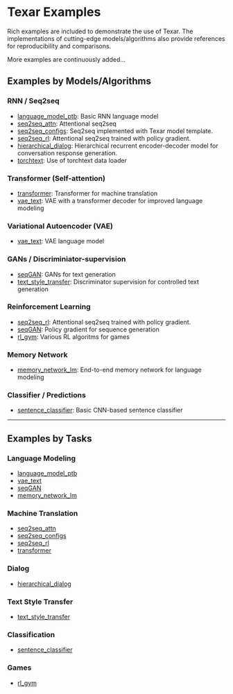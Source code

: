 # Texar Examples #

Rich examples are included to demonstrate the use of Texar. The implementations of cutting-edge models/algorithms also provide references for reproducibility and comparisons. 

More examples are continuously added...

## Examples by Models/Algorithms ##

### RNN / Seq2seq ###

* [language_model_ptb](./language_model_ptb): Basic RNN language model
* [seq2seq_attn](./seq2seq_attn): Attentional seq2seq
* [seq2seq_configs](./seq2seq_configs): Seq2seq implemented with Texar model template.
* [seq2seq_rl](./seq2seq_rl): Attentional seq2seq trained with policy gradient.
* [hierarchical_dialog](./hierarchical_dialog): Hierarchical recurrent encoder-decoder model for conversation response generation.
* [torchtext](./torchtext): Use of torchtext data loader

### Transformer (Self-attention) ###

* [transformer](./transformer): Transformer for machine translation
* [vae_text](./vae_text): VAE with a transformer decoder for improved language modeling 

### Variational Autoencoder (VAE) ###

* [vae_text](./vae_text): VAE language model

### GANs / Discriminiator-supervision ###

* [seqGAN](./seqgan): GANs for text generation
* [text_style_transfer](./text_style_transfer): Discriminator supervision for controlled text generation

### Reinforcement Learning ###

* [seq2seq_rl](./seq2seq_rl): Attentional seq2seq trained with policy gradient.
* [seqGAN](./seqgan): Policy gradient for sequence generation
* [rl_gym](./rl_gym): Various RL algoritms for games

### Memory Network ###

* [memory_network_lm](./memory_network_lm): End-to-end memory network for language modeling

### Classifier / Predictions ##  

* [sentence_classifier](./sentence_classifier): Basic CNN-based sentence classifier

---

## Examples by Tasks

### Language Modeling ###

* [language_model_ptb](./language_model_ptb)
* [vae_text](./vae_text)
* [seqGAN](./seqgan)
* [memory_network_lm](./memory_network_lm)

### Machine Translation ###

* [seq2seq_attn](./seq2seq_attn)
* [seq2seq_configs](./seq2seq_configs)
* [seq2seq_rl](./seq2seq_rl)
* [transformer](./transformer)

### Dialog ###

* [hierarchical_dialog](./hierarchical_dialog)

### Text Style Transfer ###

* [text_style_transfer](./text_style_transfer)

### Classification ###

* [sentence_classifier](./sentence_classifier)

### Games ###

* [rl_gym](./rl_gym)
